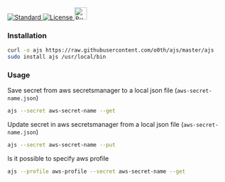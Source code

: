 <a href="https://github.com/standard/standard">
  <img src="https://img.shields.io/badge/ajs-0.0.1-green.svg?style=for-the-badge" alt="Standard">
</a>
<a href="/License.md">
  <img src="https://img.shields.io/badge/License-MIT-blue.svg?style=for-the-badge" alt="License">
</a>
<a href="https://www.buymeacoffee.com/o0th" target="_blank">
  <img src="https://cdn.buymeacoffee.com/buttons/default-orange.png" alt="Buy Me A Coffee" height="28">
</a>

### Installation

```bash
curl -o ajs https://raw.githubusercontent.com/o0th/ajs/master/ajs
sudo install ajs /usr/local/bin
```

### Usage

Save secret from aws secretsmanager to a local json file (`aws-secret-name.json`)

```bash
ajs --secret aws-secret-name --get
```

Update secret in aws secretsmanager from a local json file (`aws-secret-name.json`)

```bash
ajs --secret aws-secret-name --put
```

Is it possible to specify aws profile

```bash
ajs --profile aws-profile --secret aws-secret-name --get
```
